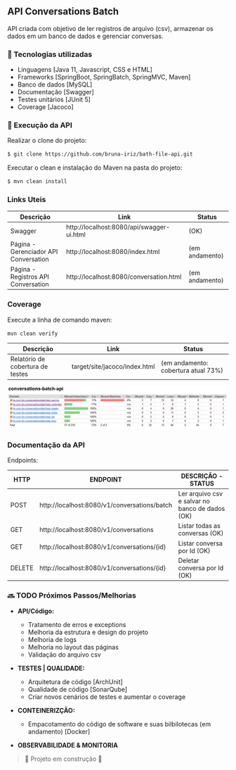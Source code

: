 ## API Conversations Batch

API criada com objetivo de ler registros de arquivo (csv), armazenar os dados em um banco de dados e gerenciar
conversas.

### :wrench: Tecnologias utilizadas

- Linguagens [Java 11, Javascript, CSS e HTML]
- Frameworks [SpringBoot, SpringBatch, SpringMVC, Maven]
- Banco de dados [MySQL]
- Documentação [Swagger]
- Testes unitários [JUnit 5]
- Coverage [Jacoco]

### :rocket: Execução da API

Realizar o clone do projeto:

```sh
$ git clone https://github.com/bruna-iriz/bath-file-api.git
```

Executar o clean e instalação do Maven na pasta do projeto:

```sh
$ mvn clean install
```

### Links Uteis

| Descrição | Link   | Status |
| ------     | ------ | ------ |
| Swagger | http://localhost:8080/api/swagger-ui.html| (OK) |
| Página - Gerenciador API Conversation | http://localhost:8080/index.html | (em andamento) |
| Página - Registros API Conversation | http://localhost:8080/conversation.html | (em andamento) |

### Coverage

Execute a linha de comando maven:
```sh
mvn clean verify
```
| Descrição | Link | Status |
| ------     | ------ | ------ |
| Relatório de cobertura de testes | target/site/jacoco/index.html | (em andamento: cobertura atual 73%)

![img.png](img.png)


### Documentação da API

Endpoints:

| HTTP | ENDPOINT   | DESCRIÇÃO - STATUS |
| ------     | ------ | ------ |
|POST   |http://localhost:8080/v1/conversations/batch | Ler arquivo csv e salvar no banco de dados (OK) |
|GET    |http://localhost:8080/v1/conversations | Listar todas as conversas (OK) | 
|GET    |http://localhost:8080/v1/conversations/{id}| Listar conversa por Id  (OK) |
|DELETE |http://localhost:8080/v1/conversations/{id}| Deletar conversa por Id (OK) |

### :soon: TODO Próximos Passos/Melhorias

- **API/Código:**
  - Tratamento de erros e exceptions
  - Melhoria da estrutura e design do projeto
  - Melhoria de logs
  - Melhoria no layout das páginas
  - Validação do arquivo csv

- **TESTES | QUALIDADE:**
  - Arquitetura de código [ArchUnit]
  - Qualidade de código [SonarQube]
  - Criar novos cenários de testes e aumentar o coverage

- **CONTEINERIZÇÃO:**
  - Empacotamento do código de software e suas bilbilotecas (em andamento) [Docker]

- **OBSERVABILIDADE & MONITORIA**

> :construction: Projeto em construção :construction: